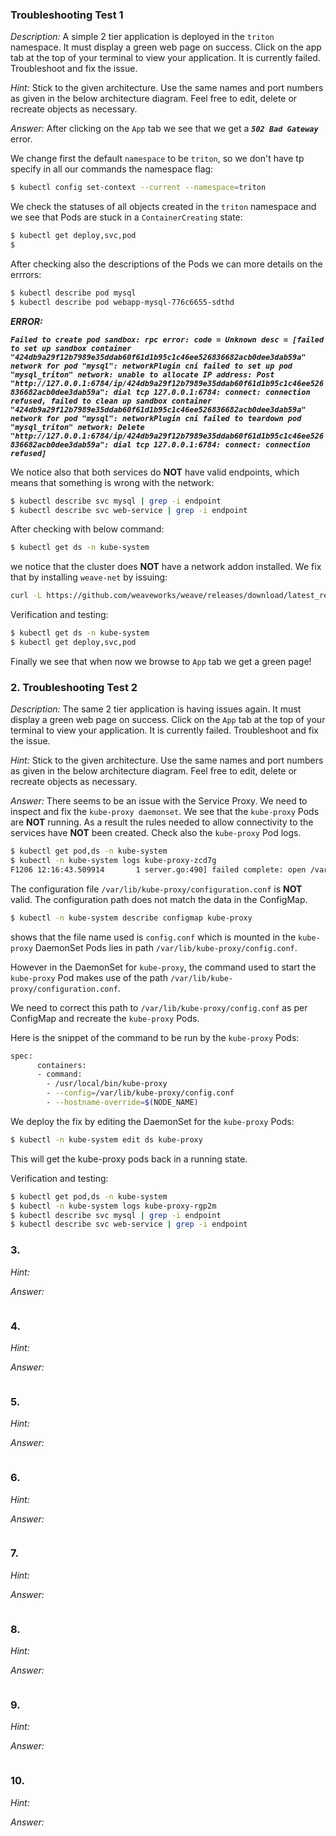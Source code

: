 ### Troubleshooting Test 1

*Description:* A simple 2 tier application is deployed in the `triton` namespace. It must display a green web page on success. Click on the app tab at the top of your terminal to view your application. It is currently failed. Troubleshoot and fix the issue.

*Hint:* Stick to the given architecture. Use the same names and port numbers as given in the below architecture diagram. Feel free to edit, delete or recreate objects as necessary.

*Answer:* After clicking on the `App` tab we see that we get a ***`502 Bad Gateway`*** error.

We change first the default `namespace` to be `triton`, so we don't have tp specify in all our commands the namespace flag:

```bash
$ kubectl config set-context --current --namespace=triton
`````

We check the statuses of all objects created in the `triton` namespace and we see that Pods are stuck in a `ContainerCreating` state:

```bash
$ kubectl get deploy,svc,pod
$ 
```

After checking also the descriptions of the Pods we can more details on the errrors:

```bash
$ kubectl describe pod mysql
$ kubectl describe pod webapp-mysql-776c6655-sdthd
```

***ERROR:***

***`Failed to create pod sandbox: rpc error: code = Unknown desc = [failed to set up sandbox container "424db9a29f12b7989e35ddab60f61d1b95c1c46ee526836682acb0dee3dab59a" network for pod "mysql": networkPlugin cni failed to set up pod "mysql_triton" network: unable to allocate IP address: Post "http://127.0.0.1:6784/ip/424db9a29f12b7989e35ddab60f61d1b95c1c46ee526836682acb0dee3dab59a": dial tcp 127.0.0.1:6784: connect: connection refused, failed to clean up sandbox container "424db9a29f12b7989e35ddab60f61d1b95c1c46ee526836682acb0dee3dab59a" network for pod "mysql": networkPlugin cni failed to teardown pod "mysql_triton" network: Delete "http://127.0.0.1:6784/ip/424db9a29f12b7989e35ddab60f61d1b95c1c46ee526836682acb0dee3dab59a": dial tcp 127.0.0.1:6784: connect: connection refused]`***

We notice also that both services do **NOT** have valid endpoints, which means that something is wrong with the network:

```bash
$ kubectl describe svc mysql | grep -i endpoint
$ kubectl describe svc web-service | grep -i endpoint
```

After checking with below command:

```bash
$ kubectl get ds -n kube-system
```

we notice that the cluster does **NOT** have a network addon installed. We fix that by installing `weave-net` by issuing:

```bash
curl -L https://github.com/weaveworks/weave/releases/download/latest_release/weave-daemonset-k8s-1.11.yaml | kubectl apply -f -
```

Verification and testing:

```bash
$ kubectl get ds -n kube-system
$ kubectl get deploy,svc,pod
```

Finally we see that when now we browse to `App` tab we get a green page!

### 2. Troubleshooting Test 2

*Description:* The same 2 tier application is having issues again. It must display a green web page on success. Click on the `App` tab at the top of your terminal to view your application. It is currently failed. Troubleshoot and fix the issue.

*Hint:* Stick to the given architecture. Use the same names and port numbers as given in the below architecture diagram. Feel free to edit, delete or recreate objects as necessary.

*Answer:* There seems to be an issue with the Service Proxy. We need to inspect and fix the `kube-proxy daemonset`. We see that the `kube-proxy` Pods are **NOT** running. As a result the rules needed to allow connectivity to the services have **NOT** been created. Check also the `kube-proxy` Pod logs.

```bash
$ kubectl get pod,ds -n kube-system
$ kubectl -n kube-system logs kube-proxy-zcd7g
F1206 12:16:43.509914       1 server.go:490] failed complete: open /var/lib/kube-proxy/configuration.conf: no such file or directory
`````

The configuration file `/var/lib/kube-proxy/configuration.conf` is **NOT** valid. The configuration path does not match the data in the ConfigMap. 

```bash
$ kubectl -n kube-system describe configmap kube-proxy
```

shows that the file name used is `config.conf` which is mounted in the `kube-proxy` DaemonSet Pods lies in path `/var/lib/kube-proxy/config.conf`.

However in the DaemonSet for `kube-proxy`, the command used to start the `kube-proxy` Pod makes use of the path `/var/lib/kube-proxy/configuration.conf`.

We need to correct this path to `/var/lib/kube-proxy/config.conf` as per ConfigMap and recreate the `kube-proxy` Pods.

Here is the snippet of the command to be run by the `kube-proxy` Pods:

```bash
spec:
      containers:
      - command:
        - /usr/local/bin/kube-proxy
        - --config=/var/lib/kube-proxy/config.conf
        - --hostname-override=$(NODE_NAME)
```

We deploy the fix by editing the DaemonSet for the `kube-proxy` Pods:

```bash
$ kubectl -n kube-system edit ds kube-proxy
```

This will get the kube-proxy pods back in a running state.

Verification and testing:


```bash
$ kubectl get pod,ds -n kube-system
$ kubectl -n kube-system logs kube-proxy-rgp2m
$ kubectl describe svc mysql | grep -i endpoint
$ kubectl describe svc web-service | grep -i endpoint
```

### 3. 

*Hint:*

*Answer:*

```bash

`````

### 4. 

*Hint:*

*Answer:*

```bash

`````

### 5. 

*Hint:*

*Answer:*

```bash

`````

### 6. 

*Hint:*

*Answer:*

```bash

`````

### 7. 

*Hint:*

*Answer:*

```bash

`````

### 8. 

*Hint:*

*Answer:*

```bash

`````

### 9. 

*Hint:*

*Answer:*

```bash

`````

### 10. 

*Hint:*

*Answer:*

```bash

`````````
````
````
````
````
````
````
````
````
````
